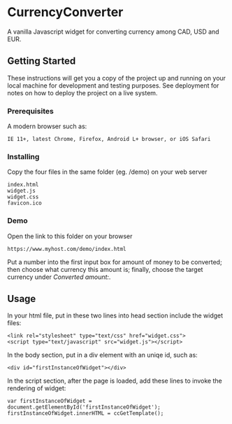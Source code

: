 # CurrencyConverter

A vanilla Javascript widget for converting currency among CAD, USD and EUR.

## Getting Started

These instructions will get you a copy of the project up and running on your local machine for development and testing purposes. See deployment for notes on how to deploy the project on a live system.

### Prerequisites

A modern browser such as:

```
IE 11+, latest Chrome, Firefox, Android L+ browser, or iOS Safari
```

### Installing

Copy the four files in the same folder (eg. /demo) on your web server

```
index.html
widget.js
widget.css
favicon.ico
```

### Demo

Open the link to this folder on your browser

```
https://www.myhost.com/demo/index.html
```

Put a number into the first input box for amount of money to be converted; then choose what currency this amount is; finally, choose the target currency under *Converted amount:*.

## Usage

In your html file, put in these two lines into head section include the widget files:

```
<link rel="stylesheet" type="text/css" href="widget.css">
<script type="text/javascript" src="widget.js"></script>
```
In the body section, put in a div element with an uniqe id, such as:

```
<div id="firstInstanceOfWidget"></div>
```

In the script section, after the page is loaded, add these lines to invoke the rendering of widget:

```
var firstInstanceOfWidget = document.getElementById('firstInstanceOfWidget');
firstInstanceOfWidget.innerHTML = ccGetTemplate();
```
